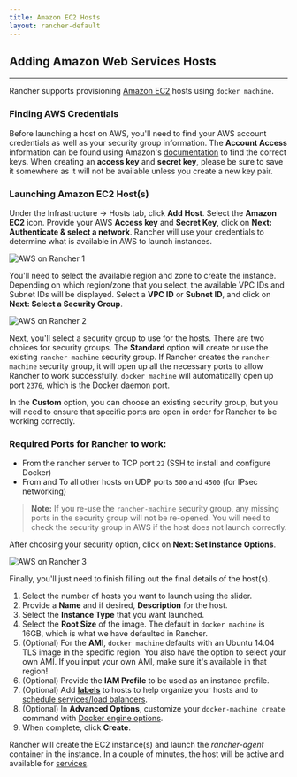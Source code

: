 ```yaml
---
title: Amazon EC2 Hosts 
layout: rancher-default
---
```


## Adding Amazon Web Services Hosts
---

Rancher supports provisioning [Amazon EC2](http://aws.amazon.com/ec2/) hosts using `docker machine`. 

### Finding AWS Credentials
Before launching a host on AWS, you'll need to find your AWS account credentials as well as your security group information. The **Account Access** information can be found using Amazon's [documentation](http://docs.aws.amazon.com/AWSSimpleQueueService/latest/SQSGettingStartedGuide/AWSCredentials.html) to find the correct keys. When creating an **access key** and **secret key**, please be sure to save it somewhere as it will not be available unless you create a new key pair. 

### Launching Amazon EC2 Host(s)

Under the Infrastructure -> Hosts tab, click **Add Host**. Select the **Amazon EC2** icon. Provide your AWS **Access key** and **Secret Key**, click on **Next: Authenticate & select a network**. Rancher will use your credentials to determine what is available in AWS to launch instances.

![AWS on Rancher 1]({{site.baseurl}}/img/rancher/rancher_aws_1.png)

You'll need to select the available region and zone to create the instance. Depending on which region/zone that you select, the available VPC IDs and Subnet IDs will be displayed. Select a **VPC ID** or **Subnet ID**, and click on **Next: Select a Security Group**. 

![AWS on Rancher 2]({{site.baseurl}}/img/rancher/rancher_aws_2.png)

Next, you'll select a security group to use for the hosts. There are two choices for security groups. The **Standard** option will create or use the existing `rancher-machine` security group. If Rancher creates the `rancher-machine` security group, it will open up all the necessary ports to allow Rancher to work successfully. `docker machine` will automatically open up port `2376`, which is the Docker daemon port. 

In the **Custom** option, you can choose an existing security group, but you will need to ensure that specific ports are open in order for Rancher to be working correctly. 

<a id="EC2Ports"></a>
### Required Ports for Rancher to work:

 * From the rancher server to TCP port `22` (SSH to install and configure Docker)
 * From and To all other hosts on UDP ports `500` and `4500` (for IPsec networking)

> **Note:** If you re-use the `rancher-machine` security group, any missing ports in the security group will not be re-opened. You will need to check the security group in AWS if the host does not launch correctly. 

After choosing your security option, click on **Next: Set Instance Options**. 

![AWS on Rancher 3]({{site.baseurl}}/img/rancher/rancher_aws_3.png)

Finally, you'll just need to finish filling out the final details of the host(s).

1. Select the number of hosts you want to launch using the slider.
2. Provide a **Name** and if desired, **Description** for the host.
3. Select the **Instance Type** that you want launched. 
4. Select the **Root Size** of the image. The default in `docker machine` is 16GB, which is what we have defaulted in Rancher. 
5. (Optional) For the **AMI**, `docker machine` defaults with an Ubuntu 14.04 TLS image in the specific region. You also have the option to select your own AMI. If you input your own AMI, make sure it's available in that region!
6. (Optional) Provide the **IAM Profile** to be used as an instance profile. 
7. (Optional) Add **[labels]({{site.baseurl}}/rancher/rancher-ui/infrastructure/hosts/#labels)** to hosts to help organize your hosts and to [schedule services/load balancers]({{site.baseurl}}/rancher/rancher-ui/scheduling/).
8. (Optional) In **Advanced Options**, customize your `docker-machine create` command with [Docker engine options](https://docs.docker.com/machine/reference/create/#specifying-configuration-options-for-the-created-docker-engine). 
9. When complete, click **Create**. 

Rancher will create the EC2 instance(s) and launch the _rancher-agent_ container in the instance. In a couple of minutes, the host will be active and available for [services]({{site.baseurl}}/rancher/rancher-ui/applications/stacks/adding-services/).


